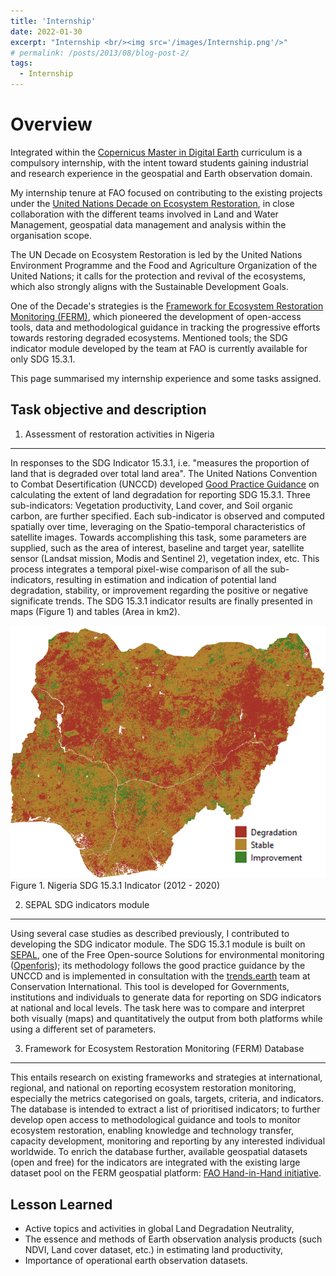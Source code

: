 ```yaml
---
title: 'Internship'
date: 2022-01-30
excerpt: "Internship <br/><img src='/images/Internship.png'/>"
# permalink: /posts/2013/08/blog-post-2/
tags:
  - Internship
---
```



Overview
======

Integrated within the [Copernicus Master in Digital Earth](https://www.master-cde.eu/) curriculum is a compulsory internship, with the intent toward students gaining industrial and research experience in the geospatial and Earth observation domain.  

My internship tenure at FAO focused on contributing to the existing projects under the [United Nations Decade on Ecosystem Restoration](https://www.decadeonrestoration.org/), in close collaboration with the different teams involved in Land and Water Management, geospatial data management and analysis within the organisation scope.

The UN Decade on Ecosystem Restoration is led by the United Nations Environment Programme and the Food and Agriculture Organization of the United Nations; it calls for the protection and revival of the ecosystems, which also strongly aligns with the Sustainable Development Goals. 

One of the Decade's strategies is the [Framework for Ecosystem Restoration Monitoring (FERM)](https://www.fao.org/national-forest-monitoring/ferm/en/#:~:text=As%20outlined%20in%20the%20Decade's,countries%2C%20under%20one%20common%20umbrella%2C), which pioneered the development of open-access tools, data and methodological guidance in tracking the progressive efforts towards restoring degraded ecosystems. Mentioned tools; the SDG indicator module developed by the team at FAO is currently available for only SDG 15.3.1.

This page summarised my internship experience and some tasks assigned.

Task objective and description
---

1.	Assessment of restoration activities in Nigeria 
--- 
 In responses to the SDG Indicator 15.3.1, i.e. "measures the proportion of land that is degraded over total land area". The United Nations Convention to Combat Desertification (UNCCD) developed [Good Practice Guidance](http://www2.unccd.int/sites/default/files/relevant-links/2017-10/Good%20Practice%20Guidance_SDG%20Indicator%2015.3.1_Version%201.0.pdf) on calculating the extent of land degradation for reporting SDG 15.3.1. Three sub-indicators: Vegetation productivity, Land cover, and Soil organic carbon, are further specified. Each sub-indicator is observed and computed spatially over time, leveraging on the Spatio-temporal characteristics of satellite images. 
Towards accomplishing this task, some parameters are supplied, such as the area of interest, baseline and target year, satellite sensor (Landsat mission, Modis and Sentinel 2), vegetation index, etc. This process integrates a temporal pixel-wise comparison of all the sub-indicators, resulting in estimation and indication of potential land degradation, stability, or improvement regarding the positive or negative significate trends. The SDG 15.3.1 indicator results are finally presented in maps (Figure 1) and tables (Area in km2).

<img src="/images/nig_sdg.png" alt="SDG_Indicator_Nigeria"/>
Figure 1. Nigeria SDG 15.3.1 Indicator (2012 - 2020)

2.	SEPAL SDG indicators module
---
Using several case studies as described previously, I contributed to developing the SDG indicator module. The SDG 15.3.1 module is built on [SEPAL](https://sepal.io/), one of the Free Open-source Solutions for environmental monitoring ([Openforis](https://openforis.org/)); its methodology follows the good practice guidance by the UNCCD and is implemented in consultation with the [trends.earth](https://trends.earth/) team at Conservation International. This tool is developed for Governments, institutions and individuals to generate data for reporting on SDG indicators at national and local levels.
The task here was to compare and interpret both visually (maps) and quantitatively the output from both platforms while using a different set of parameters. 

3.	Framework for Ecosystem Restoration Monitoring (FERM) Database
---
This entails research on existing frameworks and strategies at international, regional, and national on reporting ecosystem restoration monitoring, especially the metrics categorised on goals, targets, criteria, and indicators. The database is intended to extract a list of prioritised indicators; to further develop open access to methodological guidance and tools to monitor ecosystem restoration, enabling knowledge and technology transfer, capacity development, monitoring and reporting by any interested individual worldwide. 
To enrich the database further, available geospatial datasets (open and free) for the indicators are integrated with the existing large dataset pool on the FERM geospatial platform: [FAO Hand-in-Hand initiative](https://data.apps.fao.org/ferm/).

Lesson Learned
---
-	Active topics and activities in global Land Degradation Neutrality,
-	The essence and methods of Earth observation analysis products (such NDVI, Land cover dataset, etc.) in estimating land productivity, 
-	Importance of operational earth observation datasets.



